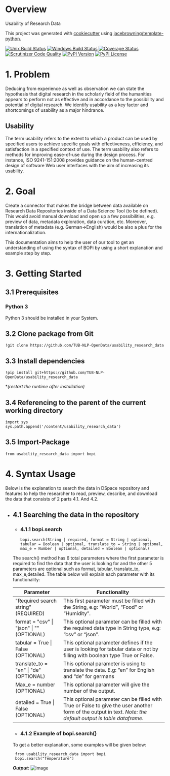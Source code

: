 # Overview

Usability of Research Data

This project was generated with [cookiecutter](https://github.com/audreyr/cookiecutter) using [jacebrowning/template-python](https://github.com/jacebrowning/template-python).

[![Unix Build Status](https://img.shields.io/travis/TUB-NLP-OpenData/usability_research_data/master.svg?label=unix)](https://travis-ci.org/TUB-NLP-OpenData/usability_research_data)
[![Windows Build Status](https://img.shields.io/appveyor/ci/TUB-NLP-OpenData/usability_research_data/master.svg?label=windows)](https://ci.appveyor.com/project/TUB-NLP-OpenData/usability_research_data)
[![Coverage Status](https://img.shields.io/coveralls/TUB-NLP-OpenData/usability_research_data/master.svg)](https://coveralls.io/r/TUB-NLP-OpenData/usability_research_data)
[![Scrutinizer Code Quality](https://img.shields.io/scrutinizer/g/TUB-NLP-OpenData/usability_research_data.svg)](https://scrutinizer-ci.com/g/TUB-NLP-OpenData/usability_research_data/?branch=master)
[![PyPI Version](https://img.shields.io/pypi/v/redu.svg)](https://pypi.org/project/redu)
[![PyPI License](https://img.shields.io/pypi/l/redu.svg)](https://pypi.org/project/redu)

# 1. Problem
Deducing from experience as well as observation we can state the hypothesis that digital research in the scholarly field of the humanities appears to perform not as effective and in accordance to the possibility and potential of digital research. We identify usability as a key factor and shortcomings of usability as a major hindrance. 

## Usability
The term usability refers to the extent to which a product can be used by specified users to achieve specific goals with effectiveness, efficiency, and satisfaction in a specified context of use. The term usability also refers to methods for improving ease-of-use during the design process. For instance, ISO 9241-151:2008 provides guidance on the human-centred design of software Web user interfaces with the aim of increasing its usability.

# 2. Goal
Create a connector that makes the bridge between data available on Research Data Repositories inside of a Data Science Tool (to be defined). This would avoid manual download and open up a few possibilities, e.g. preview of data, metadata exploration, data curation, etc. Moreover, translation of metadata (e.g. German->English) would be also a plus for the internationalization.

This documentation aims to help the user of our tool to get an understanding
of using the syntax of BOPi by using a short explanation and example step by
step.



# 3. Getting Started

## 3.1 Prerequisites

  ### Python 3
  Python 3 should be installed in your System.

## 3.2 Clone package from Git
    !git clone https://github.com/TUB-NLP-OpenData/usability_research_data
    
## 3.3 Install dependencies
    !pip install git+https://github.com/TUB-NLP-OpenData/usability_research_data 
**(restart the runtime after installation)*

## 3.4 Referencing to the parent of the current working directory
    import sys
    sys.path.append('/content/usability_research_data')

## 3.5 Import-Package
    from usability_research_data import bopi




# 4. Syntax Usage

Below is the explanation to search the data in DSpace repository and features to help
the researcher to read, preview, describe, and download the data that consists of 2
parts 4.1. And 4.2.
  
 
  * ##  4.1 Searching the data in the repository
    * ### 4.1.1 bopi.search
      ```
      bopi.search(String | required, format = String | optional, tabular = Boolean | optional, translate_to = String | optional, max_e = Number | optional, detailed = Boolean | optional) 
      ```
    The search() method has 6 total parameters where the first parameter is required to find the data that the user is looking for and the other 5 parameters are optional such as format, tabular, translate_to, max_e,detailed. The table below will explain each parameter with its functionality:

    Parameter | Functionality
    ------------ | -------------
    "Required search string" (REQUIRED) | This first parameter must be filled with the String, e.g: “World”, “Food” or “Humidity”.
    format =  "csv" &#124; "json" &#124; "" (OPTIONAL) | This optional parameter can be filled with the required data type in String type, e.g: “csv” or “json”.
    tabular = True &#124; False (OPTIONAL)  | This optional parameter defines if the user is looking for tabular data or not by filling with boolean type True or False.
    translate_to = "en" &#124; "de" (OPTIONAL) | This optional parameter is using to translate the data. E.g: “en” for English and “de” for germans
    Max_e = number (OPTIONAL)  | This optional parameter will give the number of the output.
    detailed = True &#124; False (OPTIONAL)  |This optional parameter can be filled with True or False to give the user another form of the output in text. _Note: the default output is table dataframe_.
    
    * ### 4.1.2 Example of bopi.search()  
  
    To get a better explanation, some examples will be given below:
       ```
        from usability_research_data import bopi
        bopi.search("Temperature")    
       ```
       _**Output:**_
       ![image](https://drive.google.com/uc?export=view&id=1aIE2mwFE_wOxsEQNz9mnI-vPv_R1-zQS)   
   

